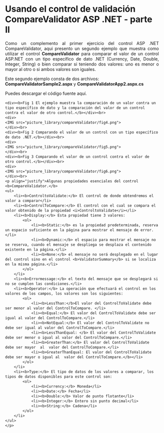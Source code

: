 # Usando el control de validación CompareValidator ASP .NET  - parte II
		
<p align="justify">Como un complemento al primer ejercicio del control ASP .NET CompareValidator, aqui presento un segundo ejemplo que muestra como utilizar el control <b>CompareValidator</b> para comparar el valor de un control ASP.NET con un tipo específico de dato .NET (Currency, Date, Double, Integer, String) o bien comparar si teniendo dos valores: uno es menor o mayor al otro o si ambos valores son iguales.</p>
    <p>Este segundo ejemplo consta de dos archivos: <b>CompareValidatorSample2.aspx</b> y <b>CompareValidatorApp2.aspx.cs</b></p>
    <p>Puedes descargar el código fuente aquí.</p>
    
    <div><b>Fig 1 El ejemplo muestra la comparación de un valor contra un tipo específico de dato y la comparación del valor de un control contra el valor de otro control.</b></div><br>
    <div>
    <IMG src="picture_library/compareValidator/fig4.png">
    </div><br>
    <div><b>Fig 2 Comparando el valor de un control con un tipo específico de dato .NET.</b></div><br>
    <div>
    <IMG src="picture_library/compareValidator/fig5.png">
    </div><br>
    <div><b>Fig 3 Comparando el valor de un control contra el valor de otro control.</b></div><br>
    <div>
    <IMG src="picture_library/compareValidator/fig6.png">
    </div><br>
    <p align="justify">Algunas propiedades esenciales del control <b>CompareValidator.</b>
    <ul>
        <li><b>ControltoValidate:</b> El control de donde obtendremos el valor a comparar</li>
        <li><b>ControlToCompare:</b> El control con el cual se compara el valor obtenido de la propiedad <i>ControltoValidate</i></li>
        <li><b>Display:</b> Esta propiedad tiene 3 valores:
            <ol>
                <li><b>Static:</b> es la propiedad predeterminada, reserva un espacio suficiente en la página para mostrar el mensaje de error.</li>
                <li><b>Dynamic:</b> el espacio para mostrar el mensaje no se reserva, cuando el mensaje se despliega se desplaza el contenido existente en la página.</li>
                <li><b>None:</b> el mensaje no será desplegado en el lugar del control sino en el control <b>ValidatorSummary</b> si se localiza en la misma página.</li>
            </ol>
        </li>
        <li><b>Errormessage:</b> el texto del mensaje que se desplegará si no se cumplen las condiciones.</li>
        <li><b>Operator:</b> La operación que efectuará el control en los valores de los campos, los valores son los siguientes:
            <ol>
                <li><b>LessThan:</b>El valor del ControlToValidate debe ser menor al valor del ControlToCompare. </li>
                <li><b>Equal:</b> El valor del ControlToValidate debe ser igual al valor del ControlToCompare.</li>
                <li><b>NotEqual:</b> El valor del ControlToValidate no debe ser igual al valor del ControlToCompare.</li>
                <li><b>LessThanEqual: </b> El valor del ControlToValidate debe ser menor o igual al valor del ControlToCompare.</li>
                <li><b>GreaterThan:</b> El valor del ControlToValidate debe ser mayor  al  valor del ControlToCompare.</li>
                <li><b>GreaterThanEqual: El valor del ControlToValidate debe ser mayor o igual al  valor del ControlToCompare.</b></li>
            </ol>
        </li>
        <li><b>Type:</b> El tipo de datos de los valores a comparar, los tipos de datos disponibles para este control son:
            <ol>
                <li><b>Currency:</b> Moneda</li>
                <li><b>Date:</b> Fecha</li>
                <li><b>Double:</b> Valor de punto flotante</li>
                <li><b>Integer:</b> Entero sin punto decimal</li>
                <li><b>String:</b> Cadena</li>
            </ol>
        </li>
    </ul>
    </p>
